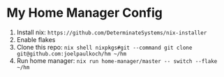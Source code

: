 # My Home Manager Config
1. Install nix: `https://github.com/DeterminateSystems/nix-installer`
2. Enable flakes
3. Clone this repo: `nix shell nixpkgs#git --command git clone git@github.com:joelpaulkoch/hm ~/hm`
4. Run home manager: `nix run home-manager/master -- switch --flake ~/hm`
